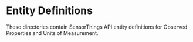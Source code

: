 # Entity Definitions

These directories contain SensorThings API entity definitions for Observed Properties and Units of Measurement.
